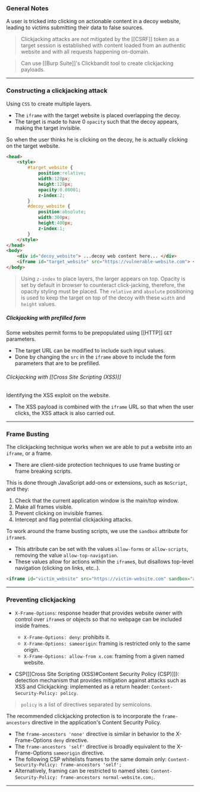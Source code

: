 
### General Notes

A user is tricked into clicking on actionable content in a decoy website, leading to victims submitting their data to false sources.

> Clickjacking attacks are not mitigated by the [[CSRF]] token as a target session is established with content loaded from an authentic website and with all requests happening on-domain.

> Can use [[Burp Suite]]'s Clickbandit tool to create clickjacking payloads.
---

### Constructing a clickjacking attack

Using `CSS` to create multiple layers.
- The `iframe` with the target website is placed overlapping the decoy.
- The target is made to have 0 `opacity` such that the decoy appears, making the target invisible.

So when the user thinks he is clicking on the decoy, he is actually clicking on the target website.

```HTML
<head> 
	<style> 
		#target_website { 
			position:relative; 
			width:128px; 
			height:128px; 
			opacity:0.00001; 
			z-index:2; 
		} 
		#decoy_website { 
			position:absolute; 
			width:300px; 
			height:400px; 
			z-index:1; 
		} 
	</style> 
</head>
<body> 
	<div id="decoy_website"> ...decoy web content here... </div> 
	<iframe id="target_website" src="https://vulnerable-website.com"> </iframe> 
</body>
```
> Using `z-index` to place layers, the larger appears on top.
> Opacity is set by default in browser to counteract click-jacking, therefore, the opacity styling must be placed.
> The `relative` and `absolute` positioning is used to keep the target on top of the decoy with these `width` and `height` values.

##### Clickjacking with prefilled form

Some websites permit forms to be prepopulated using [[HTTP]] `GET` parameters.
- The target URL can be modified to include such input values.
- Done by changing the `src` in the `iframe` above to include the form parameters that are to be prefilled.

###### Clickjacking with [[Cross Site Scripting (XSS)]]

Identifying the XSS exploit on the website.
- The XSS payload is combined with the `iframe` URL so that when the user clicks, the XSS attack is also carried out.

---
### Frame Busting

The clickjacking technique works when we are able to put a website into an `iframe`, or a frame.
- There are client-side protection techniques to use frame busting or frame breaking scripts.

This is done through JavaScript add-ons or extensions, such as `NoScript`, and they: 
1. Check that the current application window is the main/top window.
2. Make all frames visible.
3. Prevent clicking on invisible frames.
4. Intercept and flag potential clickjacking attacks.

To work around the frame busting scripts, we use the `sandbox` attribute for `iframe`s.
- This attribute can be set with the values `allow-forms` or `allow-scripts`, removing the value `allow-top-navigation`.
- These values allow for actions within the `iframe`s, but disallows top-level navigation (clicking on links, etc..).

```HTML
<iframe id="victim_website" src="https://victim-website.com" sandbox="allow-forms"></iframe>
```

---

### Preventing clickjacking

* `X-Frame-Options`: response header that provides website owner with control over `iframe`s or objects so that no webpage can be included inside frames.
	* `X-Frame-Options: deny`: prohibits it.
	* `X-Frame-Options: sameorigin`: framing is restricted only to the same origin.
	* `X-Frame-Options: allow-from x.com`: framing from a given named website.

* CSP([[Cross Site Scripting (XSS)#Content Security Policy (CSP)]]): detection mechanism that provides mitigation against attacks such as XSS and Clickjacking: implemented as a return header: `Content-Security-Policy: policy`.

> `policy` is a list of directives separated by semicolons.

The recommended clickjacking protection is to incorporate the `frame-ancestors` directive in the application's Content Security Policy. 
* The `frame-ancestors 'none'` directive is similar in behavior to the X-Frame-Options `deny` directive. 
* The `frame-ancestors 'self'` directive is broadly equivalent to the X-Frame-Options `sameorigin` directive. 
* The following CSP whitelists frames to the same domain only: `Content-Security-Policy: frame-ancestors 'self';`
*  Alternatively, framing can be restricted to named sites: `Content-Security-Policy: frame-ancestors normal-website.com;`.

---
